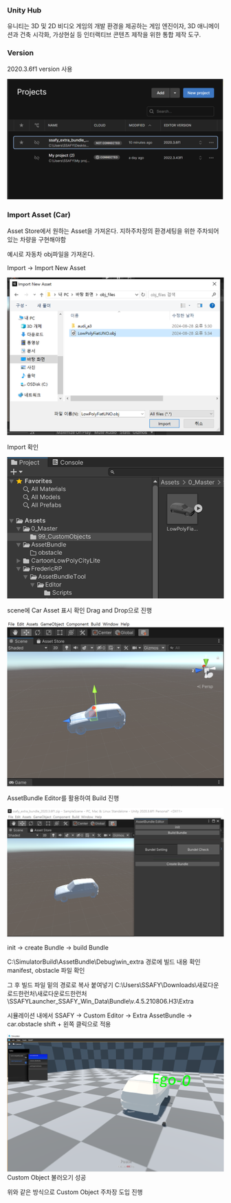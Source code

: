 ### Unity Hub

유니티는 3D 및 2D 비디오 게임의 개발 환경을 제공하는 게임 엔진이자, 3D 애니메이션과 건축 시각화, 가상현실 등 인터랙티브 콘텐츠 제작을 위한 통합 제작 도구.

### Version

2020.3.6f1 version 사용

![image (1).png](../Picture/hub_version.PNG)


###  Import Asset (Car)

Asset Store에서 원하는 Asset을 가져온다.
지하주차장의 환경세팅을 위한 주차되어 있는 차량을 구현해야함

예시로 자동차 obj파일을 가져온다.

Import -> Import New Asset

![image (2).png](../Picture/import_Asset.PNG)

Import 확인

![image (3).png](../Picture/confirm_Asset.PNG)

scene에 Car Asset 표시 확인 
Drag and Drop으로 진행

![image (4).png](../Picture/car_scene.PNG)

AssetBundle Editor를 활용하여 Build 진행

![image (5).png](../Picture/AssetBundle_build.PNG)

init -> create Bundle -> build Bundle

C:\SimulatorBuild\AssetBundle\Debug\win_extra
경로에 빌드 내용 확인
manifest, obstacle 파일 확인

그 후 빌드 파일 밑의 경로로 복사 붙여넣기
C:\Users\SSAFY\Downloads\새로다운로드한런처\새로다운로드한런처\SSAFYLauncher_SSAFY_Win_Data\Bundle\v.4.5.210806.H3\Extra

시뮬레이션 내에서 
SSAFY -> Custom Editor -> Extra AssetBundle -> car.obstacle
shift + 왼쪽 클릭으로 적용

![image (5).png](../Picture/morai_car.PNG)
Custom Object 불러오기 성공

위와 같은 방식으로 Custom Object 주차장 도입 진행
